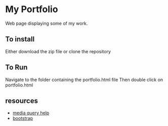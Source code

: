 # My Portfolio
 Web page displaying some of my work.

## To install
 Either download the zip file or clone the repository

## To Run
Navigate to the folder containing the portfolio.html file
Then double click on portfolio.html

## resources
- [media query help](http://stackoverflow.com/questions/32801084/trouble-changing-h1-size-with-media-query)
- [bootstrap](https://getbootstrap.com/components/#btn-dropdowns)